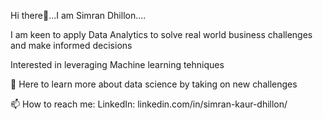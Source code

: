 Hi there👋...I am Simran Dhillon....

I am keen to apply Data Analytics to solve real world business challenges and make informed decisions

Interested in leveraging Machine learning tehniques 

🌱 Here to learn more about data science by taking on new challenges

📫 How to reach me: 
   LinkedIn: linkedin.com/in/simran-kaur-dhillon/
   

